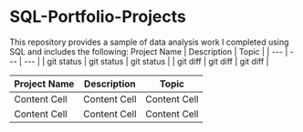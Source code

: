 # SQL-Portfolio-Projects
This repository provides a sample of data analysis work I completed using SQL and includes the following:
 Project Name | Description | Topic |
| ---         |     ---     |          --- |
| git status   | git status     | git status    |
| git diff     | git diff       | git diff      |

| Project Name  | Description | Topic | 
| ------------- | ------------- | ------------- |
| Content Cell  | Content Cell  | Content Cell  |
| Content Cell  | Content Cell  | Content Cell  |
